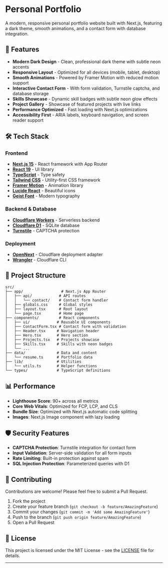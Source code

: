 # Personal Portfolio

A modern, responsive personal portfolio website built with Next.js, featuring a dark theme, smooth animations, and a contact form with database integration.

## 🚀 Features

- **Modern Dark Design** - Clean, professional dark theme with subtle neon accents
- **Responsive Layout** - Optimized for all devices (mobile, tablet, desktop)
- **Smooth Animations** - Powered by Framer Motion with reduced motion support
- **Interactive Contact Form** - With form validation, Turnstile captcha, and database storage
- **Skills Showcase** - Dynamic skill badges with subtle neon glow effects
- **Project Gallery** - Showcase of featured projects with live links
- **Performance Optimized** - Fast loading with Next.js optimizations
- **Accessibility First** - ARIA labels, keyboard navigation, and screen reader support

## 🛠️ Tech Stack

### Frontend
- **[Next.js 15](https://nextjs.org/)** - React framework with App Router
- **[React 19](https://react.dev/)** - UI library
- **[TypeScript](https://www.typescriptlang.org/)** - Type safety
- **[Tailwind CSS](https://tailwindcss.com/)** - Utility-first CSS framework
- **[Framer Motion](https://www.framer.com/motion/)** - Animation library
- **[Lucide React](https://lucide.dev/)** - Beautiful icons
- **[Geist Font](https://vercel.com/font)** - Modern typography

### Backend & Database
- **[Cloudflare Workers](https://workers.cloudflare.com/)** - Serverless backend
- **[Cloudflare D1](https://developers.cloudflare.com/d1/)** - SQLite database
- **[Turnstile](https://developers.cloudflare.com/turnstile/)** - CAPTCHA protection

### Deployment
- **[OpenNext](https://opennext.js.org/)** - Cloudflare deployment adapter
- **[Wrangler](https://developers.cloudflare.com/workers/wrangler/)** - Cloudflare CLI

## 📁 Project Structure

```
src/
├── app/                 # Next.js App Router
│   ├── api/            # API routes
│   │   └── contact/    # Contact form handler
│   ├── globals.css     # Global styles
│   ├── layout.tsx      # Root layout
│   └── page.tsx        # Home page
├── components/         # React components
│   ├── ui/            # Reusable UI components
│   ├── ContactForm.tsx # Contact form with validation
│   ├── Header.tsx     # Navigation header
│   ├── Hero.tsx       # Hero section
│   ├── Projects.tsx   # Projects showcase
│   ├── Skills.tsx     # Skills with neon badges
│   └── ...
├── data/              # Data and content
│   └── resume.ts      # Portfolio data
├── lib/               # Utilities
│   └── utils.ts       # Helper functions
└── types/             # TypeScript definitions
```


## 📊 Performance

- **Lighthouse Score**: 90+ across all metrics
- **Core Web Vitals**: Optimized for FCP, LCP, and CLS
- **Bundle Size**: Optimized with Next.js automatic code splitting
- **Images**: Next.js Image component with lazy loading

## 🛡️ Security Features

- **CAPTCHA Protection**: Turnstile integration for contact form
- **Input Validation**: Server-side validation for all form inputs
- **Rate Limiting**: Built-in protection against spam
- **SQL Injection Protection**: Parameterized queries with D1

## 🤝 Contributing

Contributions are welcome! Please feel free to submit a Pull Request.

1. Fork the project
2. Create your feature branch (`git checkout -b feature/AmazingFeature`)
3. Commit your changes (`git commit -m 'Add some AmazingFeature'`)
4. Push to the branch (`git push origin feature/AmazingFeature`)
5. Open a Pull Request

## 📝 License

This project is licensed under the MIT License - see the [LICENSE](LICENSE) file for details.

---
